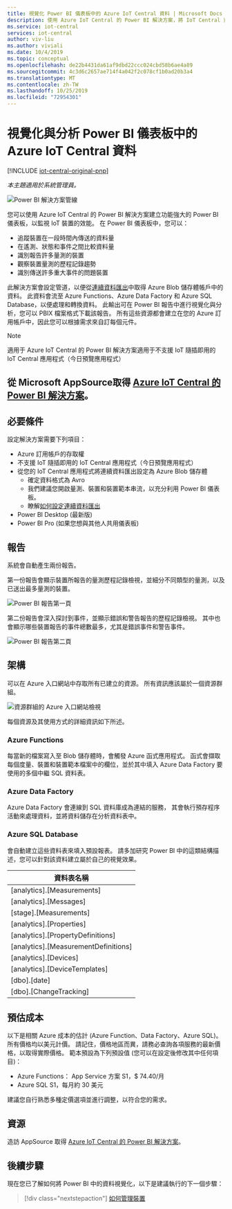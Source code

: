 ```yaml
---
title: 視覺化 Power BI 儀表板中的 Azure IoT Central 資料 | Microsoft Docs
description: 使用 Azure IoT Central 的 Power BI 解決方案，將 IoT Central 資料 視覺化並加以分析。
ms.service: iot-central
services: iot-central
author: viv-liu
ms.author: viviali
ms.date: 10/4/2019
ms.topic: conceptual
ms.openlocfilehash: de22b4431da61af9dbd22ccc024cbd58b6ae4a89
ms.sourcegitcommit: 4c3d6c2657ae714f4a042f2c078cf1b0ad20b3a4
ms.translationtype: MT
ms.contentlocale: zh-TW
ms.lasthandoff: 10/25/2019
ms.locfileid: "72954301"
---
```

# <a name="visualize-and-analyze-your-azure-iot-central-data-in-a-power-bi-dashboard"></a>視覺化與分析 Power BI 儀表板中的 Azure IoT Central 資料

[!INCLUDE [iot-central-original-pnp](../../../includes/iot-central-original-pnp-note.md)]

*本主題適用於系統管理員。*

![Power BI 解決方案管線](media/howto-connect-powerbi/iot-continuous-data-export.png)

您可以使用 Azure IoT Central 的 Power BI 解決方案建立功能強大的 Power BI 儀表板，以監視 IoT 裝置的效能。 在 Power BI 儀表板中，您可以：
- 追蹤裝置在一段時間內傳送的資料量
- 在遙測、狀態和事件之間比較資料量
- 識別報告許多量測的裝置
- 觀察裝置量測的歷程記錄趨勢
- 識別傳送許多重大事件的問題裝置

此解決方案會設定管道，以便從[連續資料匯出](howto-export-data-blob-storage.md)中取得 Azure Blob 儲存體帳戶中的資料。 此資料會流至 Azure Functions、Azure Data Factory 和 Azure SQL Database，以便處理和轉換資料。 此輸出可在 Power BI 報告中進行視覺化與分析，您可以 PBIX 檔案格式下載該報告。 所有這些資源都會建立在您的 Azure 訂用帳戶中，因此您可以根據需求來自訂每個元件。

> [!Note] 
> 適用于 Azure IoT Central 的 Power BI 解決方案適用于不支援 IoT 隨插即用的 IoT Central 應用程式（今日預覽應用程式）

## <a name="get-the-power-bi-solution-for-azure-iot-centralhttpsakamsiotcentralpowerbisolutiontemplate-from-microsoft-appsource"></a>從 Microsoft AppSource取得 [Azure IoT Central 的 Power BI 解決方案](https://aka.ms/iotcentralpowerbisolutiontemplate)。

## <a name="prerequisites"></a>必要條件
設定解決方案需要下列項目：
- Azure 訂用帳戶的存取權
- 不支援 IoT 隨插即用的 IoT Central 應用程式（今日預覽應用程式）
- 從您的 IoT Central 應用程式將連續資料匯出設定為 Azure Blob 儲存體
    - 確定資料格式為 Avro
    - 我們建議您開啟量測、裝置和裝置範本串流，以充分利用 Power BI 儀表板。
    - 瞭解[如何設定連續資料匯出](howto-export-data-blob-storage.md)
- Power BI Desktop (最新版)
- Power BI Pro (如果您想與其他人共用儀表板)

## <a name="reports"></a>報告

系統會自動產生兩份報告。 

第一份報告會顯示裝置所報告的量測歷程記錄檢視，並細分不同類型的量測，以及已送出最多量測的裝置。

![Power BI 報告第一頁](media/howto-connect-powerbi/template-page1-hasdata.PNG)

第二份報告會深入探討到事件，並顯示錯誤和警告報告的歷程記錄檢視。 其中也會顯示哪些裝置報告的事件總數最多，尤其是錯誤事件和警告事件。

![Power BI 報告第二頁](media/howto-connect-powerbi/template-page2-hasdata.PNG)

## <a name="architecture"></a>架構
可以在 Azure 入口網站中存取所有已建立的資源。 所有資訊應該屬於一個資源群組。

![資源群組的 Azure 入口網站檢視](media/howto-connect-powerbi/azure-deployment.PNG)

每個資源及其使用方式的詳細資訊如下所述。

### <a name="azure-functions"></a>Azure Functions
每當新的檔案寫入至 Blob 儲存體時，會觸發 Azure 函式應用程式。 函式會擷取每個度量、裝置和裝置範本檔案中的欄位，並於其中填入 Azure Data Factory 要使用的多個中繼 SQL 資料表。

### <a name="azure-data-factory"></a>Azure Data Factory
Azure Data Factory 會連線到 SQL 資料庫成為連結的服務， 其會執行預存程序活動來處理資料，並將資料儲存在分析資料表中。

### <a name="azure-sql-database"></a>Azure SQL Database
會自動建立這些資料表來填入預設報表。 請多加研究 Power BI 中的這類結構描述，您可以針對該資料建立屬於自己的視覺效果。

| 資料表名稱 |
|------------|
|[analytics].[Measurements]|
|[analytics].[Messages]|
|[stage].[Measurements]|
|[analytics].[Properties]|
|[analytics].[PropertyDefinitions]|
|[analytics].[MeasurementDefinitions]|
|[analytics].[Devices]|
|[analytics].[DeviceTemplates]|
|[dbo].[date]|
|[dbo].[ChangeTracking]|

## <a name="estimated-costs"></a>預估成本

以下是相關 Azure 成本的估計 (Azure Function、Data Factory、Azure SQL)。 所有價格均以美元計價。 請記住，價格地區而異，請務必查詢各項服務的最新價格，以取得實際價格。
範本預設為下列預設值 (您可以在設定後修改其中任何項目)：

- Azure Functions： App Service 方案 S1，$ 74.40/月
- Azure SQL S1，每月約 30 美元

建議您自行熟悉多種定價選項並進行調整，以符合您的需求。

## <a name="resources"></a>資源

造訪 AppSource 取得 [Azure IoT Central 的 Power BI 解決方案](https://aka.ms/iotcentralpowerbisolutiontemplate)。

## <a name="next-steps"></a>後續步驟

現在您已了解如何將 Power BI 中的資料視覺化，以下是建議執行的下一個步驟：

> [!div class="nextstepaction"]
> [如何管理裝置](howto-manage-devices.md)